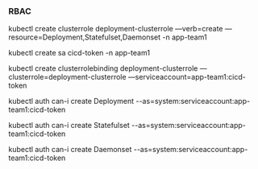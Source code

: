 ### RBAC 

kubectl create clusterrole deployment-clusterrole —verb=create —resource=Deployment,Statefulset,Daemonset -n app-team1

kubectl create sa cicd-token -n app-team1

kubectl create clusterrolebinding deployment-clusterrole —clusterrole=deployment-clusterrole —serviceaccount=app-team1:cicd-token

kubectl auth can-i create Deployment --as=system:serviceaccount:app-team1:cicd-token

kubectl auth can-i create Statefulset --as=system:serviceaccount:app-team1:cicd-token

kubectl auth can-i create Daemonset --as=system:serviceaccount:app-team1:cicd-token